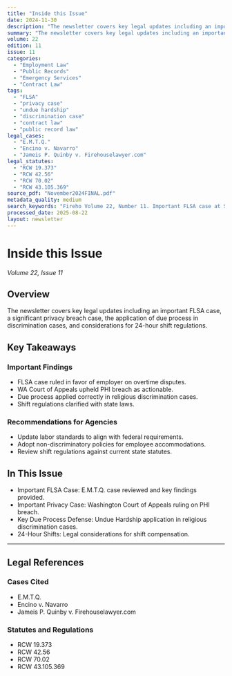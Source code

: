 ```yaml
---
title: "Inside this Issue"
date: 2024-11-30
description: "The newsletter covers key legal updates including an important FLSA case, a significant privacy breach case, the application of due process in discrimination cases, and considerations for 24-hour shift regulations."
summary: "The newsletter covers key legal updates including an important FLSA case, a significant privacy breach case, the application of due process in discrimination cases, and considerations for 24-hour shift regulations."
volume: 22
edition: 11
issue: 11
categories:
  - "Employment Law"
  - "Public Records"
  - "Emergency Services"
  - "Contract Law"
tags:
  - "FLSA"
  - "privacy case"
  - "undue hardship"
  - "discrimination case"
  - "contract law"
  - "public record law"
legal_cases:
  - "E.M.T.Q."
  - "Encino v. Navarro"
  - "Jameis P. Quinby v. Firehouselawyer.com"
legal_statutes:
  - "RCW 19.373"
  - "RCW 42.56"
  - "RCW 70.02"
  - "RCW 43.105.369"
source_pdf: "November2024FINAL.pdf"
metadata_quality: medium
search_keywords: "Fireho Volume 22, Number 11. Important FLSA case at SCOTUS blog. Important privacy case in WA Court of Appeals. Undue Hardship defense revisited in WA Supreme Court. 24-hour shifts legal consideration..."
processed_date: 2025-08-22
layout: newsletter
---
```


# Inside this Issue

*Volume 22, Issue 11*

## Overview

The newsletter covers key legal updates including an important FLSA case, a significant privacy breach case, the application of due process in discrimination cases, and considerations for 24-hour shift regulations.

## Key Takeaways

### Important Findings

- FLSA case ruled in favor of employer on overtime disputes.
- WA Court of Appeals upheld PHI breach as actionable.
- Due process applied correctly in religious discrimination cases.
- Shift regulations clarified with state laws.

### Recommendations for Agencies

- Update labor standards to align with federal requirements.
- Adopt non-discriminatory policies for employee accommodations.
- Review shift regulations against current state statutes.

## In This Issue

- Important FLSA Case: E.M.T.Q. case reviewed and key findings provided.
- Important Privacy Case: Washington Court of Appeals ruling on PHI breach.
- Key Due Process Defense: Undue Hardship application in religious discrimination cases.
- 24-Hour Shifts: Legal considerations for shift compensation.

---

## Legal References

### Cases Cited

- E.M.T.Q.
- Encino v. Navarro
- Jameis P. Quinby v. Firehouselawyer.com

### Statutes and Regulations

- RCW 19.373
- RCW 42.56
- RCW 70.02
- RCW 43.105.369

